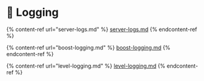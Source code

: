 # 📜 Logging

{% content-ref url="server-logs.md" %}
[server-logs.md](server-logs.md)
{% endcontent-ref %}

{% content-ref url="boost-logging.md" %}
[boost-logging.md](boost-logging.md)
{% endcontent-ref %}

{% content-ref url="level-logging.md" %}
[level-logging.md](level-logging.md)
{% endcontent-ref %}
